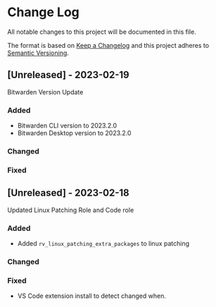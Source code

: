 # Change Log

All notable changes to this project will be documented in this file.

The format is based on [Keep a Changelog](http://keepachangelog.com/)
and this project adheres to [Semantic Versioning](http://semver.org/).

## [Unreleased] - 2023-02-19

Bitwarden Version Update

### Added

- Bitwarden CLI version to 2023.2.0
- Bitwarden Desktop version to 2023.2.0

### Changed

### Fixed

## [Unreleased] - 2023-02-18

Updated Linux Patching Role and Code role

### Added

- Added `rv_linux_patching_extra_packages` to linux patching

### Changed

### Fixed

- VS Code extension install to detect changed when.
